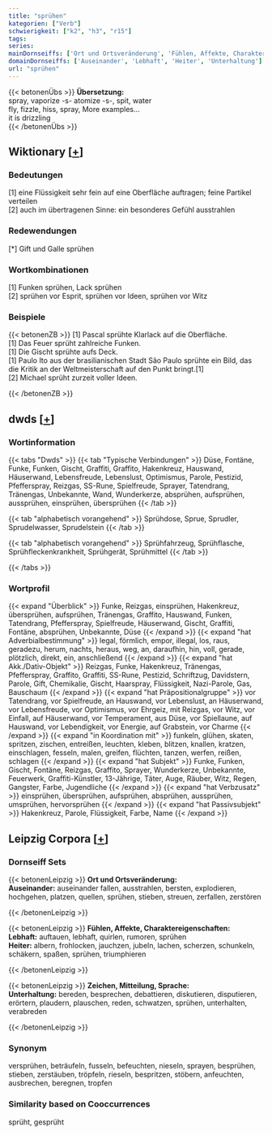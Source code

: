 ```yaml
---
title: "sprühen"
kategorien: ["Verb"]
schwierigkeit: ["k2", "h3", "r15"]
tags:
series:
mainDornseiffs: ['Ort und Ortsveränderung', 'Fühlen, Affekte, Charaktereigenschaften', 'Zeichen, Mitteilung, Sprache']
domainDornseiffs: ['Auseinander', 'Lebhaft', 'Heiter', 'Unterhaltung']
url: "sprühen"
---
```


{{< betonenÜbs >}}
**Übersetzung:**  
spray, vaporize -s- atomize -s-, spit, water  
fly, fizzle, hiss, spray, More examples...  
it is drizzling  
{{< /betonenÜbs >}}

## Wiktionary [[+](https://de.wiktionary.org/wiki/sprühen)]

### Bedeutungen
[1] eine Flüssigkeit sehr fein auf eine Oberfläche auftragen; feine Partikel verteilen  
[2] auch im übertragenen Sinne: ein besonderes Gefühl ausstrahlen  

### Redewendungen
[*] Gift und Galle sprühen  

### Wortkombinationen
[1] Funken sprühen, Lack sprühen  
[2] sprühen vor Esprit, sprühen vor Ideen, sprühen vor Witz  

### Beispiele
{{< betonenZB >}}
[1] Pascal sprühte Klarlack auf die Oberfläche.  
[1] Das Feuer sprüht zahlreiche Funken.  
[1] Die Gischt sprühte aufs Deck.  
[1] Paulo Ito aus der brasilianischen Stadt São Paulo sprühte ein Bild, das die Kritik an der Weltmeisterschaft auf den Punkt bringt.[1]  
[2] Michael sprüht zurzeit voller Ideen.  

{{< /betonenZB >}}


## dwds [[+](https://www.dwds.de/wb/sprühen)]

### Wortinformation
{{< tabs "Dwds" >}}
{{< tab "Typische Verbindungen" >}}
Düse, Fontäne, Funke, Funken, Gischt, Graffiti, Graffito, Hakenkreuz, Hauswand, Häuserwand, Lebensfreude, Lebenslust, Optimismus, Parole, Pestizid, Pfefferspray, Reizgas, SS-Rune, Spielfreude, Sprayer, Tatendrang, Tränengas, Unbekannte, Wand, Wunderkerze, absprühen, aufsprühen, aussprühen, einsprühen, übersprühen
{{< /tab >}}

{{< tab "alphabetisch vorangehend" >}}
Sprühdose, Sprue, Sprudler, Sprudelwasser, Sprudelstein
{{< /tab >}}

{{< tab "alphabetisch vorangehend" >}}
Sprühfahrzeug, Sprühflasche, Sprühfleckenkrankheit, Sprühgerät, Sprühmittel
{{< /tab >}}

{{< /tabs >}}

### Wortprofil
{{< expand "Überblick" >}} Funke, Reizgas, einsprühen, Hakenkreuz, übersprühen, aufsprühen, Tränengas, Graffito, Hauswand, Funken, Tatendrang, Pfefferspray, Spielfreude, Häuserwand, Gischt, Graffiti, Fontäne, absprühen, Unbekannte, Düse {{< /expand >}}
{{< expand "hat Adverbialbestimmung" >}} legal, förmlich, empor, illegal, los, raus, geradezu, herum, nachts, heraus, weg, an, daraufhin, hin, voll, gerade, plötzlich, direkt, ein, anschließend {{< /expand >}}
{{< expand "hat Akk./Dativ-Objekt" >}} Reizgas, Funke, Hakenkreuz, Tränengas, Pfefferspray, Graffito, Graffiti, SS-Rune, Pestizid, Schriftzug, Davidstern, Parole, Gift, Chemikalie, Gischt, Haarspray, Flüssigkeit, Nazi-Parole, Gas, Bauschaum {{< /expand >}}
{{< expand "hat Präpositionalgruppe" >}} vor Tatendrang, vor Spielfreude, an Hauswand, vor Lebenslust, an Häuserwand, vor Lebensfreude, vor Optimismus, vor Ehrgeiz, mit Reizgas, vor Witz, vor Einfall, auf Häuserwand, vor Temperament, aus Düse, vor Spiellaune, auf Hauswand, vor Lebendigkeit, vor Energie, auf Grabstein, vor Charme {{< /expand >}}
{{< expand "in Koordination mit" >}} funkeln, glühen, skaten, spritzen, zischen, entreißen, leuchten, kleben, blitzen, knallen, kratzen, einschlagen, fesseln, malen, greifen, flüchten, tanzen, werfen, reißen, schlagen {{< /expand >}}
{{< expand "hat Subjekt" >}} Funke, Funken, Gischt, Fontäne, Reizgas, Graffito, Sprayer, Wunderkerze, Unbekannte, Feuerwerk, Graffiti-Künstler, 13-Jährige, Täter, Auge, Räuber, Witz, Regen, Gangster, Farbe, Jugendliche {{< /expand >}}
{{< expand "hat Verbzusatz" >}} einsprühen, übersprühen, aufsprühen, absprühen, aussprühen, umsprühen, hervorsprühen {{< /expand >}}
{{< expand "hat Passivsubjekt" >}} Hakenkreuz, Parole, Flüssigkeit, Farbe, Name {{< /expand >}}

## Leipzig Corpora [[+](https://corpora.uni-leipzig.de/en/res?word=sprühen&corpusId=deu_newscrawl-public_2018)]

### Dornseiff Sets
{{< betonenLeipzig >}}
**Ort und Ortsveränderung:**  
**Auseinander:** auseinander fallen, ausstrahlen, bersten, explodieren, hochgehen, platzen, quellen, sprühen, stieben, streuen, zerfallen, zerstören  

{{< /betonenLeipzig >}}


{{< betonenLeipzig >}}
**Fühlen, Affekte, Charaktereigenschaften:**  
**Lebhaft:** auftauen, lebhaft, quirlen, rumoren, sprühen  
**Heiter:** albern, frohlocken, jauchzen, jubeln, lachen, scherzen, schunkeln, schäkern, spaßen, sprühen, triumphieren  

{{< /betonenLeipzig >}}


{{< betonenLeipzig >}}
**Zeichen, Mitteilung, Sprache:**  
**Unterhaltung:** bereden, besprechen, debattieren, diskutieren, disputieren, erörtern, plaudern, plauschen, reden, schwatzen, sprühen, unterhalten, verabreden  

{{< /betonenLeipzig >}}

### Synonym
versprühen, beträufeln, fusseln, befeuchten, nieseln, sprayen, besprühen, stieben, zerstäuben, tröpfeln, rieseln, bespritzen, stöbern, anfeuchten, ausbrechen, beregnen, tropfen


### Similarity based on Cooccurrences
sprüht, gesprüht

